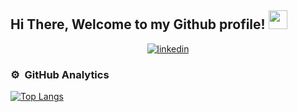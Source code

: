 
<h2> Hi There, Welcome to my Github profile! 
    <img src="https://media.giphy.com/media/hvRJCLFzcasrR4ia7z/giphy.gif" width="30">
</h2>

<div align = "center">
    <a href="https://www.linkedin.com/in/julia-serrano-arrese-b68966245/" target="_blank" >
    <img  src=https://img.shields.io/badge/linkedin-%2300acee.svg?color=405DE6&style=for-the-badge&logo=linkedin&logoColor=white alt=linkedin style="margin-bottom": 5px;/>
    </a>

</div>

### ⚙️ &nbsp;GitHub Analytics


<p align="center">
<a href="https://github.com/JuliaSerrano">
    
  [![Top Langs](https://github-readme-stats-eight-theta.vercel.app/api/top-langs/?username=JuliaSerrano&layout=compact&langs_count=8&theme=radical)](https://github.com/anuraghazra/github-readme-stats)

</a>
</p>
